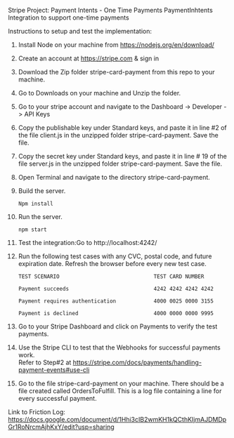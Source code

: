 Stripe Project: Payment Intents - One Time Payments	
PaymentInhtents Integration to support one-time payments	
	
Instructions to setup and test the implementation:	

1. Install Node on your machine from https://nodejs.org/en/download/	
	
2. Create an account at https://stripe.com & sign in	
	
3. Download the Zip folder stripe-card-payment from this repo to your machine.	
	
4. Go to Downloads on your machine and Unzip the folder.	

5. Go to your stripe account and navigate to the Dashboard -> Developer -> API Keys

6. Copy the publishable key under Standard keys, and paste it in line #2 of the file client.js in the unzipped folder stripe-card-payment. Save the file.

7. Copy the secret key under Standard keys, and paste it in line # 19 of the file server.js in the unzipped folder stripe-card-payment. Save the file.

8. Open Terminal and navigate to the directory  stripe-card-payment.
            
9. Build the server.

    `Npm install`	

10. Run the server.

    `npm start`	

11. Test the integration:Go to http://localhost:4242/	
	
12. Run the following test cases with any CVC, postal code, and future expiration date. Refresh the browser before every new test case.	

        TEST SCENARIO                              TEST CARD NUMBER
	
        Payment succeeds                           4242 4242 4242 4242
	
        Payment requires authentication            4000 0025 0000 3155	
	
        Payment is declined                        4000 0000 0000 9995	
	
	
13. Go to your Stripe Dashboard and click on Payments to verify the test payments.	
	
14. Use the Stripe CLI to test that the Webhooks for successful payments work.	
       Refer to Step#2 at https://stripe.com/docs/payments/handling-payment-events#use-cli	
	
15. Go to the file stripe-card-payment on your machine. There should be a file created called OrdersToFulfill. This is a log file containing a line for every successful payment.	

Link to Friction Log: https://docs.google.com/document/d/1Hhi3cIB2wmKH1kQCthKIjmAJDMDpGr1RoNrcmAjhKxY/edit?usp=sharing
